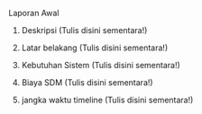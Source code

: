 Laporan Awal

1.  Deskripsi
      (Tulis disini sementara!)
      
3.  Latar belakang
      (Tulis disini sementara!)
      
5.  Kebutuhan Sistem
      (Tulis disini sementara!)
      
7.  Biaya SDM
      (Tulis disini sementara!)
      
9.  jangka waktu timeline
      (Tulis disini sementara!)
